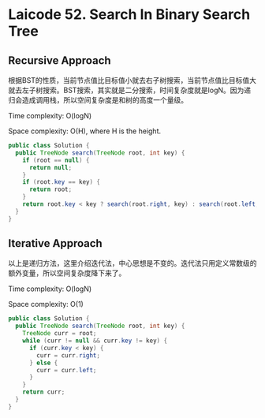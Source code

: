 # Laicode 52. Search In Binary Search Tree

## Recursive Approach

根据BST的性质，当前节点值比目标值小就去右子树搜索，当前节点值比目标值大就去左子树搜索。BST搜索，其实就是二分搜索，时间复杂度就是logN。因为递归会造成调用栈，所以空间复杂度是和树的高度一个量级。

Time complexity: O(logN)

Space complexity: O(H), where H is the height.

```java
public class Solution {
  public TreeNode search(TreeNode root, int key) {
    if (root == null) {
      return null;
    }
    if (root.key == key) {
      return root;
    }
    return root.key < key ? search(root.right, key) : search(root.left, key);
  }
}
```

## Iterative Approach

以上是递归方法，这里介绍迭代法，中心思想是不变的。迭代法只用定义常数级的额外变量，所以空间复杂度降下来了。

Time complexity: O(logN)

Space complexity: O(1)


```java
public class Solution {
  public TreeNode search(TreeNode root, int key) {
    TreeNode curr = root;
    while (curr != null && curr.key != key) {
      if (curr.key < key) {
        curr = curr.right;
      } else {
        curr = curr.left;
      }
    }
    return curr;
  }
}
```